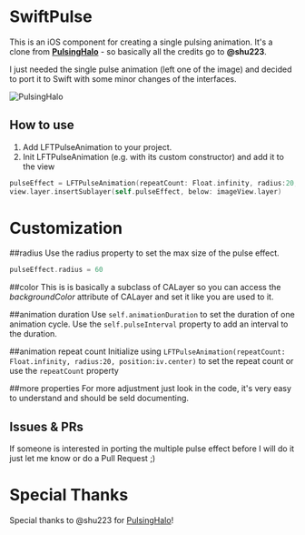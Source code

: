 # SwiftPulse

This is an iOS component for creating a single pulsing animation. It's a clone from [**PulsingHalo**](https://github.com/shu223/PulsingHalo) - so basically all the credits go to **@shu223**.

I just needed the single pulse animation (left one of the image) and decided to port it to Swift with some minor changes of the interfaces.

![PulsingHalo](https://camo.githubusercontent.com/ddec8ff304ce4e553636bec650c053eefc0069f1/687474703a2f2f662e636c2e6c792f6974656d732f3251305830353270326d3337316d3077324f30432f68616c6f6769662e676966)

## How to use

1. Add LFTPulseAnimation to your project.
2. Init LFTPulseAnimation (e.g. with its custom constructor) and add it to the view

```swift
pulseEffect = LFTPulseAnimation(repeatCount: Float.infinity, radius:20, position:imageView.center)
view.layer.insertSublayer(self.pulseEffect, below: imageView.layer)
```

# Customization

##radius
Use the radius property to set the max size of the pulse effect.

```swift
pulseEffect.radius = 60
```

##color
This is is basically a subclass of CALayer so you can access the _backgroundColor_ attribute of CALayer and set it like you are used to it.

##animation duration
Use ```self.animationDuration``` to set the duration of one animation cycle. Use the ```self.pulseInterval``` property to add an interval to the duration.

##animation repeat count
Initialize using ```LFTPulseAnimation(repeatCount: Float.infinity, radius:20, position:iv.center)``` to set the repeat count or use the ```repeatCount``` property

##more properties
For more adjustment just look in the code, it's very easy to understand and should be seld documenting.


## Issues & PRs
If someone is interested in porting the multiple pulse effect before I will do it just let me know or do a Pull Request ;)

# Special Thanks
Special thanks to @shu223 for [PulsingHalo](https://github.com/shu223/PulsingHalo)!


